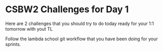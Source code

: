 # CSBW2 Challenges for Day 1
Here are 2 challenges that you should try to do today ready for your 1:1 tomorrow with yout TL

Follow the lambda school git workflow that you have been doing for your sprints.